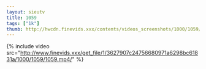```yaml
--- 
layout: sieutv
title: 1059
tags: ["1k"]
thumb: http://hwcdn.finevids.xxx/contents/videos_screenshots/1000/1059/preview.mp4.jpg
---
```

{% include video src="http://www.finevids.xxx/get_file/1/3627907c24756680971a6298bc61831a/1000/1059/1059.mp4/" %} 
